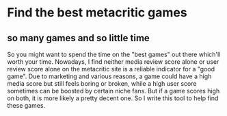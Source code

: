 # Find the best metacritic games

## so many games and so little time

So you might want to spend the time on the "best games" out there which'll worth your time. Nowadays, I find neither media review score alone or user review score alone on the metacritic site is a reliable indicator for a "good game". Due to marketing and various reasons, a game could have a high media score but still feels boring or broken, while a high user score sometimes can be boosted by certain niche fans. But if a game scores high on both, it is more likely a pretty decent one. So I write this tool to help find these games.